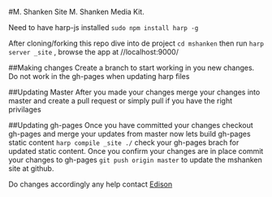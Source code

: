 #M. Shanken Site
M. Shanken Media Kit.

Need to have harp-js installed ```sudo npm install harp -g ```

After cloning/forking this repo dive into de project ```cd mshanken``` then run ```harp server _site``` , browse the app at //localhost:9000/

##Making changes
Create a branch to start working in you new changes. Do not work in the gh-pages when updating harp files

##Updating Master
After you made your changes merge your changes into master and create a pull request or simply pull if you have the right privilages

##Updating gh-pages
Once you have committed your changes checkout gh-pages and merge your updates from master now lets build gh-pages static content ```harp compile _site ./``` check your gh-pages brach for updated static content. Once you confirm your changes are in place commit your changes to gh-pages ```git push origin master``` to update the mshanken site at github.


Do changes accordingly any help contact [Edison](mailto:eleon@mshanken.com)
